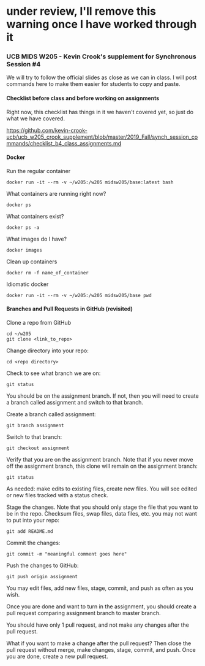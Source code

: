 # under review, I'll remove this warning once I have worked through it

### UCB MIDS W205 - Kevin Crook's supplement for Synchronous Session #4

We will try to follow the official slides as close as we can in class.  I will post commands here to make them easier for students to copy and paste.

#### Checklist before class and before working on assignments

Right now, this checklist has things in it we haven't covered yet, so just do what we have covered.

https://github.com/kevin-crook-ucb/ucb_w205_crook_supplement/blob/master/2019_Fall/synch_session_commands/checklist_b4_class_assignments.md

#### Docker

Run the regular container
```
docker run -it --rm -v ~/w205:/w205 midsw205/base:latest bash
```

What containers are running right now?
```
docker ps
```

What containers exist?
```
docker ps -a
```

What images do I have?
```
docker images
```

Clean up containers
```
docker rm -f name_of_container
```

Idiomatic docker
```
docker run -it --rm -v ~/w205:/w205 midsw205/base pwd
```

#### Branches and Pull Requests in GitHub (revisited)

Clone a repo from GitHub
```
cd ~/w205
git clone <link_to_repo>
```

Change directory into your repo:
```
cd <repo directory>
```

Check to see what branch we are on:
```
git status
```

You should be on the assignment branch.  If not, then you will need to create a branch called assignment and switch to that branch. 

Create a branch called assignment:
```
git branch assignment
```

Switch to that branch:
```
git checkout assignment
```

Verify that you are on the assignment branch.  Note that if you never move off the assignment branch, this clone will remain on the assignment branch:
```
git status
```

As needed: make edits to existing files, create new files.  You will see edited or new files tracked with a status check.

Stage the changes.  Note that you should only stage the file that you want to be in the repo.  Checksum files, swap files, data files, etc. you may not want to put into your repo:
```
git add README.md
```

Commit the changes:
```
git commit -m "meaningful comment goes here" 
```

Push the changes to GitHub:
```
git push origin assignment
```

You may edit files, add new files, stage, commit, and push as often as you wish.  

Once you are done and want to turn in the assignment, you should create a pull request comparing assignment branch to master branch.

You should have only 1 pull request, and not make any changes after the pull request. 

What if you want to make a change after the pull request?  Then close the pull request without merge, make changes, stage, commit, and push.  Once you are done, create a new pull request.
